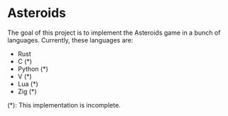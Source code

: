 # Asteroids
The goal of this project is to implement the Asteroids game in a bunch of languages.
Currently, these languages are:
 * Rust
 * C (*)
 * Python (*)
 * V (*)
 * Lua (*)
 * Zig (*)

(*): This implementation is incomplete.
